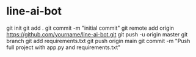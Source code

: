 # line-ai-bot
git init
git add .
git commit -m "initial commit"
git remote add origin https://github.com/yourname/line-ai-bot.git
git push -u origin master
git branch
git add requirements.txt
git push origin main
git commit -m "Push full project with app.py and requirements.txt"
